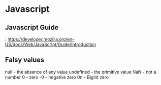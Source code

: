 # Javascript

## Javascript Guide
: https://developer.mozilla.org/en-US/docs/Web/JavaScript/Guide/Introduction

## Falsy values
null - the absence of any value
undefined - the primitive value
NaN - not a number
0 - zero
-0 - negative zero
0n - BigInt zero
